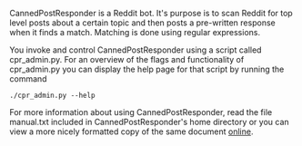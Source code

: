 CannedPostResponder is a Reddit bot.  It's purpose is to scan Reddit for top level posts about a certain topic and then posts a pre-written response when it finds a match.  Matching is done using regular expressions.

You invoke and control CannedPostResponder using a script called cpr_admin.py.  For an overview of the flags and functionality of cpr_admin.py you can display the help page for that script by running the command

    ./cpr_admin.py --help

For more information about using CannedPostResponder, read the file manual.txt included in CannedPostResponder's home directory or you can view a more nicely formatted copy of the same document [online](www.nonbird.com/rbb_article/manual.html).